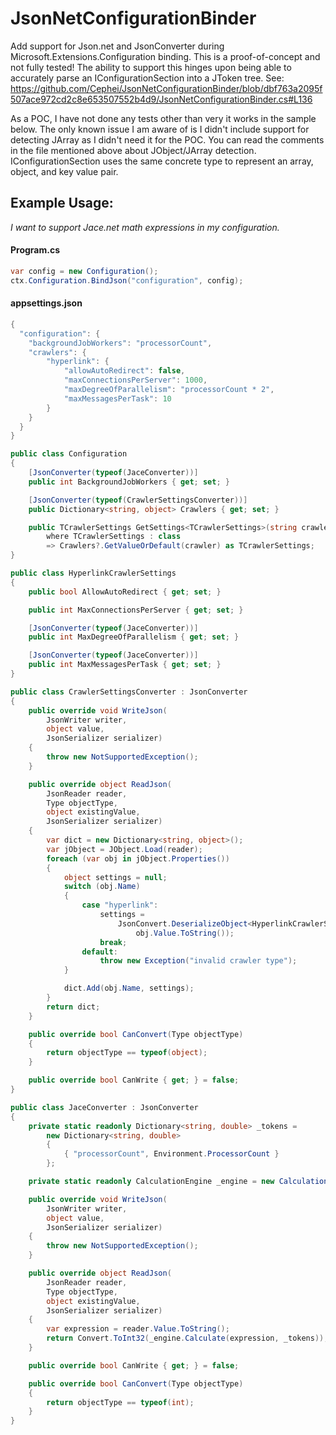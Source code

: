 # JsonNetConfigurationBinder
Add support for Json.net and JsonConverter during Microsoft.Extensions.Configuration binding. This is a proof-of-concept and not fully tested! The ability to support this hinges upon being able to accurately parse an IConfigurationSection into a JToken tree. See: https://github.com/Cephei/JsonNetConfigurationBinder/blob/dbf763a2095f507ace972cd2c8e653507552b4d9/JsonNetConfigurationBinder.cs#L136

As a POC, I have not done any tests other than very it works in the sample below. The only known issue I am aware of is I didn't include support for detecting JArray as I didn't need it for the POC. You can read the comments in the file mentioned above about JObject/JArray detection. IConfigurationSection uses the same concrete type to represent an array, object, and key value pair.

## Example Usage: 
_I want to support Jace.net math expressions in my configuration._

#### Program.cs
```csharp
var config = new Configuration();
ctx.Configuration.BindJson("configuration", config);
```
#### appsettings.json
```csharp
{
  "configuration": {
    "backgroundJobWorkers": "processorCount",
    "crawlers": {
        "hyperlink": {
            "allowAutoRedirect": false,
            "maxConnectionsPerServer": 1000,
            "maxDegreeOfParallelism": "processorCount * 2",
            "maxMessagesPerTask": 10
        }
    }
  }
}
```

```csharp
public class Configuration
{
    [JsonConverter(typeof(JaceConverter))]
    public int BackgroundJobWorkers { get; set; }

    [JsonConverter(typeof(CrawlerSettingsConverter))]
    public Dictionary<string, object> Crawlers { get; set; }

    public TCrawlerSettings GetSettings<TCrawlerSettings>(string crawler)
        where TCrawlerSettings : class 
        => Crawlers?.GetValueOrDefault(crawler) as TCrawlerSettings;
}
```

```csharp
public class HyperlinkCrawlerSettings
{
    public bool AllowAutoRedirect { get; set; }

    public int MaxConnectionsPerServer { get; set; }

    [JsonConverter(typeof(JaceConverter))]
    public int MaxDegreeOfParallelism { get; set; }

    [JsonConverter(typeof(JaceConverter))]
    public int MaxMessagesPerTask { get; set; }
}
```
```csharp
public class CrawlerSettingsConverter : JsonConverter
{
    public override void WriteJson(
        JsonWriter writer, 
        object value, 
        JsonSerializer serializer)
    {
        throw new NotSupportedException();
    }

    public override object ReadJson(
        JsonReader reader, 
        Type objectType, 
        object existingValue,
        JsonSerializer serializer)
    {
        var dict = new Dictionary<string, object>();
        var jObject = JObject.Load(reader);
        foreach (var obj in jObject.Properties())
        {
            object settings = null;
            switch (obj.Name)
            {
                case "hyperlink":
                    settings =
                        JsonConvert.DeserializeObject<HyperlinkCrawlerSettings>(
                            obj.Value.ToString());
                    break;
                default:
                    throw new Exception("invalid crawler type");
            }

            dict.Add(obj.Name, settings);
        }
        return dict;
    }

    public override bool CanConvert(Type objectType)
    {
        return objectType == typeof(object);
    }

    public override bool CanWrite { get; } = false;
}
```
```csharp
public class JaceConverter : JsonConverter
{
    private static readonly Dictionary<string, double> _tokens = 
        new Dictionary<string, double>
        {
            { "processorCount", Environment.ProcessorCount }
        };

    private static readonly CalculationEngine _engine = new CalculationEngine();

    public override void WriteJson(
        JsonWriter writer, 
        object value, 
        JsonSerializer serializer)
    {
        throw new NotSupportedException();
    }

    public override object ReadJson(
        JsonReader reader, 
        Type objectType, 
        object existingValue,
        JsonSerializer serializer)
    {
        var expression = reader.Value.ToString();
        return Convert.ToInt32(_engine.Calculate(expression, _tokens));
    }

    public override bool CanWrite { get; } = false;

    public override bool CanConvert(Type objectType)
    {
        return objectType == typeof(int);
    }
}
```
